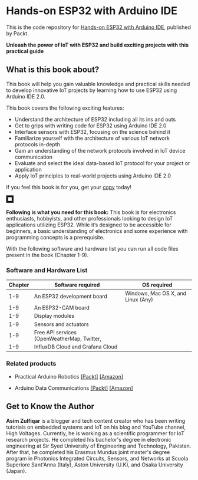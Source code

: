 # Hands-on ESP32 with Arduino IDE

<a href="https://www.packtpub.com/product/hands-on-esp32-with-arduino-ide/9781837638031?utm_source=github&utm_medium=repository&utm_campaign=9781786461629"><img src="" alt="" height="256px" align="right"></a>

This is the code repository for [Hands-on ESP32 with Arduino IDE](https://www.packtpub.com/product/hands-on-esp32-with-arduino-ide/9781837638031?utm_source=github&utm_medium=repository&utm_campaign=9781786461629), published by Packt.

**Unleash the power of IoT with ESP32 and build exciting projects with this practical guide**

## What is this book about?
This book will help you gain valuable knowledge and practical skills needed to develop innovative IoT projects by learning how to use ESP32 using Arduino IDE 2.0.

This book covers the following exciting features:
* Understand the architecture of ESP32 including all its ins and outs
* Get to grips with writing code for ESP32 using Arduino IDE 2.0
* Interface sensors with ESP32, focusing on the science behind it
* Familiarize yourself with the architecture of various IoT network protocols in-depth
* Gain an understanding of the network protocols involved in IoT device communication
* Evaluate and select the ideal data-based IoT protocol for your project or application
* Apply IoT principles to real-world projects using Arduino IDE 2.0

If you feel this book is for you, get your [copy](https://www.amazon.com/dp/1837638039) today!

<a href="https://www.packtpub.com/?utm_source=github&utm_medium=banner&utm_campaign=GitHubBanner"><img src="https://raw.githubusercontent.com/PacktPublishing/GitHub/master/GitHub.png" 
alt="https://www.packtpub.com/" border="5" /></a>

**Following is what you need for this book:**
This book is for electronics enthusiasts, hobbyists, and other professionals looking to design IoT applications utilizing ESP32. While it’s designed to be accessible for beginners, a basic understanding of electronics and some experience with programming concepts is a prerequisite.

With the following software and hardware list you can run all code files present in the book (Chapter 1-9).
### Software and Hardware List
| Chapter | Software required | OS required |
| -------- | ------------------------------------ | ----------------------------------- |
| 1-9 | An ESP32 development board | Windows, Mac OS X, and Linux (Any) |
| 1-9 | An ESP32-CAM board |  |
| 1-9 | Display modules |  |
| 1-9 | Sensors and actuators |  |
| 1-9 | Free API services (OpenWeatherMap, Twitter,  |  |
| 1-9 | InfluxDB Cloud and Grafana Cloud |  |

### Related products
* Practical Arduino Robotics [[Packt]](https://www.packtpub.com/product/practical-arduino-robotics/9781804613177?utm_source=github&utm_medium=repository&utm_campaign=9781804613177) [[Amazon]](https://www.amazon.com/dp/1804613177)

* Arduino Data Communications [[Packt]](https://www.packtpub.com/product/arduino-data-communications/9781837632619?utm_source=github&utm_medium=repository&utm_campaign=9781837632619) [[Amazon]](https://www.amazon.com/dp/1837632618)

## Get to Know the Author
**Asim Zulfiqar**
is a blogger and tech content creator who has been writing tutorials on embedded systems and IoT on his blog and YouTube channel, High Voltages. Currently, he is working as a scientific programmer for IoT research projects. He completed his bachelor's degree in electronic engineering at Sir Syed University of Engineering and Technology, Pakistan. After that, he completed his Erasmus Mundus joint master's degree program in Photonics Integrated Circuits, Sensors, and Networks at Scuola Superiore Sant'Anna (Italy), Aston University (U.K), and Osaka University (Japan).
